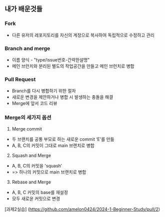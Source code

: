 ## 내가 배운것들 

### Fork
* 다른 유저의 레포지토리를 자신의 계정으로 복사하여 독립적으로 수정하고 관리
### Branch and merge
* 이름 양식 - "type/issue번호-간략한설명"
* 메인 브런치와 분리된 별도의 작업공간을 만들고 메인 브런치로 병합
### Pull Request
* Branch를 다시 병합하기 위한 절차
* 새로운 변경을 제안하거나 병합 시 발생하는 충돌을 해결
* Merge에 앞서 코드 리뷰
### Merge의 세가지 옵션
1. Merge commit
 * 두 브랜치를 공통 부모로 하는 새로운 commit ‘E’를 만듦
 * A, B, C의 커밋이 그대로 main 브랜치로 병합
2. Squash and Merge
* A, B, C의 커밋을 'squash’
* => 하나의 커밋으로 main 브랜치로 병합
3. Rebase and Merge
* A, B, C 커밋의 base를 재설정
* 모두 새로윤 커밋으로 변경

[과제2실습] (https://github.com/amelon0424/2024-1-Beginner-Study/pull/2)